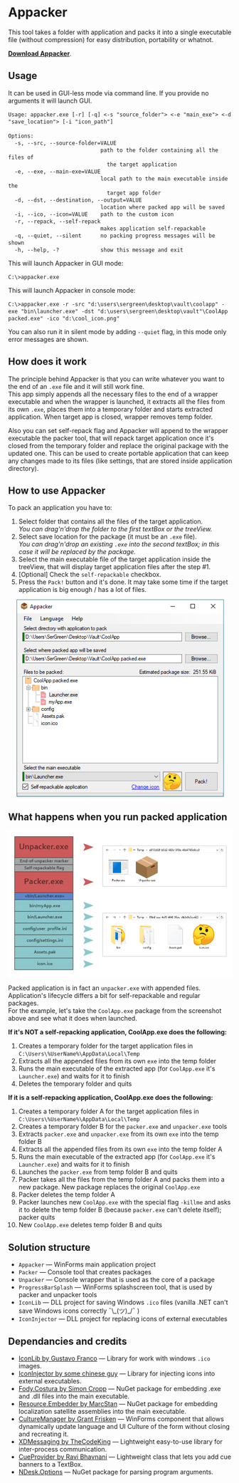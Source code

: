 # Appacker
This tool takes a folder with application and packs it into a single executable file (without compression) for easy distribution, portability or whatnot.

__[Download Appacker](https://github.com/SerGreen/Appacker/releases/latest)__.

## Usage
It can be used in GUI-less mode via command line. If you provide no arguments it will launch GUI.

```console
Usage: appacker.exe [-r] [-q] <-s "source_folder"> <-e "main_exe"> <-d "save_location"> [-i "icon_path"]

Options:
  -s, --src, --source-folder=VALUE
                             path to the folder containing all the files of
                               the target application
  -e, --exe, --main-exe=VALUE
                             local path to the main executable inside the
                               target app folder
  -d, --dst, --destination, --output=VALUE
                             location where packed app will be saved
  -i, --ico, --icon=VALUE    path to the custom icon
  -r, --repack, --self-repack
                             makes application self-repackable
  -q, --quiet, --silent      no packing progress messages will be shown
  -h, --help, -?             show this message and exit
```


This will launch Appacker in GUI mode:
```console
C:\>appacker.exe
```
This will launch Appacker in console mode:
```console
C:\>appacker.exe -r -src "d:\users\sergreen\desktop\vault\coolapp" -exe "bin\launcher.exe" -dst "d:\users\sergreen\desktop\vault"\CoolApp packed.exe" -ico "d:\cool_icon.png"
```
You can also run it in silent mode by adding `--quiet` flag, in this mode only error messages are shown.

## How does it work
The principle behind Appacker is that you can write whatever you want to the end of an `.exe` file and it will still work fine.  
This app simply appends all the necessary files to the end of a wrapper executable and when the wrapper is launched, it extracts all the files from its own `.exe`, places them into a temporary folder and starts extracted application. When target app is closed, wrapper removes temp folder.  
  
Also you can set self-repack flag and Appacker will append to the wrapper executable the packer tool, that will repack target application once it's closed from the temporary folder and replace the original package with the updated one. This can be used to create portable application that can keep any changes made to its files (like settings, that are stored inside application directory).  

## How to use Appacker
To pack an application you have to:  
1. Select folder that contains all the files of the target application.  
_You can drag'n'drop the folder to the first textBox or the treeView._
2. Select save location for the package (it must be an `.exe` file).  
_You can drag'n'drop an existing `.exe` into the second textBox; in this case it will be replaced by the package._
3. Select the main executable file of the target application inside the treeView, that will display target application files after the step #1.
4. [Optional] Check the `self-repackable` checkbox.
5. Press the `Pack!` button and it's done. It may take some time if the target application is big enough / has a lot of files.

<p align="center">
  <img src="Screenshots/2018-08-21_190019.png">
</p>

## What happens when you run packed application

<p align="center">
  <img src="Screenshots/appacker_demo.png">
</p>

Packed application is in fact an `unpacker.exe` with appended files. Application's lifecycle differs a bit for self-repackable and regular packages.  
For the example, let's take the `CoolApp.exe` package from the screenshot above and see what it does when launched.

__If it's NOT a self-repacking application, CoolApp.exe does the following:__
1. Creates a temporary folder for the target application files in `C:\Users\%UserName%\AppData\Local\Temp`
2. Extracts all the appended files from its own `exe` into the temp folder
3. Runs the main executable of the extracted app (for `CoolApp.exe` it's `Launcher.exe`) and waits for it to finish
4. Deletes the temporary folder and quits

__If it is a self-repacking application, CoolApp.exe does the following:__
1. Creates a temporary folder A for the target application files in `C:\Users\%UserName%\AppData\Local\Temp`
2. Creates a temporary folder B for the `packer.exe` and `unpacker.exe` tools
3. Extracts `packer.exe` and `unpacker.exe` from its own `exe` into the temp folder B
4. Extracts all the appended files from its own `exe` into the temp folder A
5. Runs the main executable of the extracted app (for `CoolApp.exe` it's `Launcher.exe`) and waits for it to finish
6. Launches the `packer.exe` from temp folder B and quits
7. Packer takes all the files from the temp folder A and packs them into a new package. New package replaces the original `CoolApp.exe`
8. Packer deletes the temp folder A
9. Packer launches new `CoolApp.exe` with the special flag `-killme` and asks it to delete the temp folder B (because `packer.exe` can't delete itself); packer quits
10. New `CoolApp.exe` deletes temp folder B and quits

## Solution structure
* `Appacker` &mdash; WinForms main application project
* `Packer` &mdash; Console tool that creates packages
* `Unpacker` &mdash; Console wrapper that is used as the core of a package
* `ProgressBarSplash` &mdash; WinForms splashscreen tool, that is used by packer and unpacker tools
* `IconLib` &mdash; DLL project for saving Windows `.ico` files (vanilla .NET can't save Windows icons correctly ¯\\\_(ツ)\_/¯ )
* `IconInjector` &mdash; DLL project for replacing icons of external executables

## Dependancies and credits
* [IconLib by Gustavo Franco](https://www.codeproject.com/Articles/16178/IconLib-Icons-Unfolded-MultiIcon-and-Windows-Vista) &mdash; Library for work with windows `.ico` images.
* [IconInjector by some chinese guy](https://hackforums.net/showthread.php?tid=1021081) &mdash; Library for injecting icons into external executables.
* [Fody.Costura by Simon Cropp](https://github.com/Fody/Costura) &mdash; NuGet package for embedding .exe and .dll files into the main executable.
* [Resource.Embedder by MarcStan](https://gitlab.com/MarcStan/Resource.Embedder) &mdash; NuGet package for embedding localization satellite assemblies into the main executable.
* [CultureManager by Grant Frisken](https://www.codeproject.com/Articles/23694/Changing-Your-Application-User-Interface-Culture-O) &mdash; WinForms component that allows dynamically update language and UI Culture of the form without closing and recreating it.
* [XDMessaging by TheCodeKing](https://thecodeking.co.uk/project/xdmessaging/usage/) &mdash; Lightweight easy-to-use library for inter-process communication.
* [CueProvider by Ravi Bhavnani](https://www.codeproject.com/Articles/27853/CueProvider) &mdash; Lightweight class that lets you add cue banners to a TextBox.
* [NDesk.Options](http://www.ndesk.org/Options) &mdash; NuGet package for parsing program arguments.
